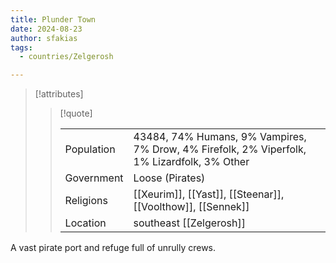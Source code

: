 ```yaml
---
title: Plunder Town
date: 2024-08-23
author: sfakias
tags:
  - countries/Zelgerosh

---
```

> [!attributes]
> 
> > [!quote]
> >
> > | | |
> > | --- | --- |
> > | Population | 43484, 74% Humans, 9% Vampires, 7% Drow, 4% Firefolk, 2% Viperfolk, 1% Lizardfolk, 3% Other |
> > | Government | Loose (Pirates) |
> > | Religions | [[Xeurim]], [[Yast]], [[Steenar]], [[Voolthow]], [[Sennek]] |
> > | Location | southeast [[Zelgerosh]] |

A vast pirate port and refuge full of unrully crews.
